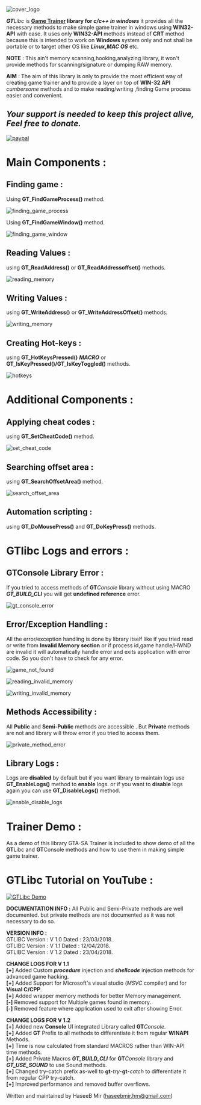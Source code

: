 ![cover_logo](https://github.com/haseeb-heaven/GTLibc/blob/master/resources/cover_logo.jpg?raw=true "")

**_GT_**_Libc_ is **[Game Trainer](https://en.wikipedia.org/wiki/Trainer_(games)) library for _c/c++ in windows_** it provides all the necessary methods to make simple game trainer in
windows using **WIN32-API** with ease.
It uses only **WIN32-API** methods instead of **CRT** method because this is intended to work on **Windows** system only
and not shall be portable or to target other OS like **_Linux_,_MAC OS_** etc.

**NOTE** : This ain't memory scanning,hooking,analyzing library, it won't provide methods for scanning/signature or dumping RAW memory.
 
**AIM** : The aim of this library is only to provide the most efficient way of creating game trainer 
and to provide a layer on top of **WIN-32 API** _cumbersome_ methods and to make reading/writing ,finding Game process easier and convenient.

## **_Your support is needed to keep this project alive, Feel free to donate._**
[![paypal](https://www.paypalobjects.com/en_US/i/btn/btn_donateCC_LG.gif)](https://www.paypal.com/cgi-bin/webscr?cmd=_s-xclick&hosted_button_id=GAS9SD3H7DYGY)

# Main Components :

## Finding game : 

Using **GT_FindGameProcess()** method.

![finding_game_process](https://github.com/haseeb-heaven/GTLibc/blob/master/resources/finding_game_process.jpg?raw=true "")


Using **GT_FindGameWindow()** method.

![finding_game_window](https://github.com/haseeb-heaven/GTLibc/blob/master/resources/finding_game_window.jpg?raw=true "")


## Reading Values : 

using **GT_ReadAddress()** or **GT_ReadAddressoffset()** methods.

![reading_memory](https://github.com/haseeb-heaven/GTLibc/blob/master/resources/reading_memory.jpg?raw=true "")

## Writing Values : 

using **GT_WriteAddress()** or **GT_WriteAddressOffset()** methods.

![writing_memory](https://github.com/haseeb-heaven/GTLibc/blob/master/resources/writing_memory.jpg?raw=true "")

## Creating Hot-keys :

using **GT_HotKeysPressed()** **_MACRO_** or **GT_IsKeyPressed()/GT_IsKeyToggled()** methods.

![hotkeys](https://github.com/haseeb-heaven/GTLibc/blob/master/resources/hotkeys.jpg?raw=true "")

# Additional Components :

## Applying cheat codes : 

using **GT_SetCheatCode()** method.

![set_cheat_code](https://github.com/haseeb-heaven/GTLibc/blob/master/resources/set_cheat_code.jpg?raw=true "")

## Searching offset area : 

using **GT_SearchOffsetArea()** method.

![search_offset_area](https://github.com/haseeb-heaven/GTLibc/blob/master/resources/search_offset_area.jpg?raw=true "")

## Automation scripting  : 

using **GT_DoMousePress()** and **GT_DoKeyPress()** methods.


# GTlibc Logs and errors :

## GTConsole Library Error :
If you tried to access methods of **GT**_Console_ library without using MACRO **_GT_BUILD_CLI_** you will get **undefined reference** error.

![gt_console_error](https://github.com/haseeb-heaven/GTLibc/blob/master/resources/gtconsole_error.jpg?raw=true "")


## Error/Exception Handling :

All the error/exception handling is done by library itself like if you tried read or write from **Invalid Memory section** or if process id,game handle/HWND are invalid  it will automatically handle error and exits application with error code. So you don't have to check for any error.

![game_not_found](https://github.com/haseeb-heaven/GTLibc/blob/master/resources/game_not_found.jpg?raw=true "")


![reading_invalid_memory](https://github.com/haseeb-heaven/GTLibc/blob/master/resources/reading_invalid_memory.jpg?raw=true "")


![writing_invalid_memory](https://github.com/haseeb-heaven/GTLibc/blob/master/resources/writing_invalid_memory.jpg?raw=true "")


## Methods Accessibility :

All **Public** and **Semi-Public** methods are accessible . But **Private** methods are not and library will throw error if you tried to access them.

![private_method_error](https://github.com/haseeb-heaven/GTLibc/blob/master/resources/private_method_error.jpg?raw=true "")

## Library Logs :

Logs are **disabled** by default but if you want library to maintain logs use **GT_EnableLogs()** method to **enable** logs.
or if you want to **disable** logs again you can use **GT_DisableLogs()** method.

![enable_disable_logs](https://github.com/haseeb-heaven/GTLibc/blob/master/resources/enable_disable_logs.jpg?raw=true "")


# Trainer Demo :
As a demo of this library GTA-SA Trainer is included to show demo of all the **GT**Libc and **GT**Console methods and how to use them in making simple game trainer.

# GTLibc Tutorial on YouTube :
[![GTLibc Demo](https://img.youtube.com/vi/cRCnN987gd8/0.jpg)](https://www.youtube.com/watch?v=cRCnN987gd8)

**DOCUMENTATION INFO :**
All Public and Semi-Private methods are well documented.
but private methods are not documented as it was not necessary to do so.

**VERSION INFO :**<br/>
GTLIBC Version : V 1.0  Dated : 23/03/2018.<br/>
GTLIBC Version : V 1.1  Dated : 12/04/2018.<br/>
GTLIBC Version : V 1.2  Dated : 23/04/2018.<br/>

**CHANGE LOGS FOR V 1.1** <br/>
**[+]** Added Custom **_procedure_** injection and **_shellcode_** injection methods for advanced game hacking. <br/>
**[+]** Added Support for Microsoft's visual studio (_MSVC_ compiler) and for **Visual C/CPP**. <br/>
**[+]** Added wrapper memory methods for better Memory management.  <br/>
**[-]** Removed support for Multiple games found in memory. <br/>
**[-]** Removed feature where application used to exit after showing Error. <br/>

**CHANGE LOGS FOR V 1.2** <br/>
**[+]** Added new **Console** UI integrated Library called **GT**_Console_.<br/>
**[+]** Added **GT** Prefix to all methods to differentiate it from regular **WINAPI** Methods.<br/>
**[+]** Time is now calculated from standard MACROS rather than WIN-API time methods. <br/>
**[+]** Added Private Macros **_GT_BUILD_CLI_** for **GT**_Console_ library and **_GT_USE_SOUND_** to use Sound methods.<br/>
**[+]** Changed try-catch prefix as-well to **gt**-_try_-**gt**-_catch_ to differentiate it from regular CPP try-catch.<br/>
**[+]** Improved performance and removed buffer overflows.<br/>

Written and maintained by HaseeB Mir (haseebmir.hm@gmail.com)
